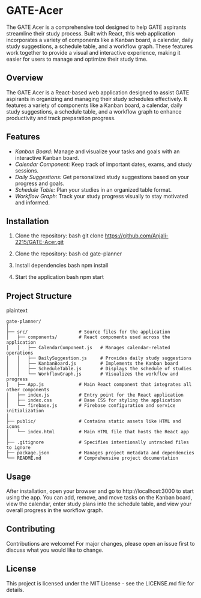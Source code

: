 # GATE-Acer
The GATE Acer is a comprehensive tool designed to help GATE aspirants streamline their study process. Built with React, this web application incorporates a variety of components like a Kanban board, a calendar, daily study suggestions, a schedule table, and a workflow graph. These features work together to provide a visual and interactive experience, making it easier for users to manage and optimize their study time.

## Overview
The GATE Acer is a React-based web application designed to assist GATE aspirants in organizing and managing their study schedules effectively. It features a variety of components like a Kanban board, a calendar, daily study suggestions, a schedule table, and a workflow graph to enhance productivity and track preparation progress.

## Features
- *Kanban Board:* Manage and visualize your tasks and goals with an interactive Kanban board.
- *Calendar Component:* Keep track of important dates, exams, and study sessions.
- *Daily Suggestions:* Get personalized study suggestions based on your progress and goals.
- *Schedule Table:* Plan your studies in an organized table format.
- *Workflow Graph:* Track your study progress visually to stay motivated and informed.

## Installation

1. Clone the repository:
   bash
   git clone https://github.com/Anjali-2215/GATE-Acer.git

2. Clone the repository:
   bash
   cd gate-planner
   
3. Install dependencies
   bash
   npm install

4. Start the application
   bash
    npm start

## Project Structure
plaintext
```
gate-planner/
│
├── src/                   # Source files for the application
│   ├── components/        # React components used across the application
│   │   ├── CalendarComponent.js   # Manages calendar-related operations
│   │   ├── DailySuggestion.js     # Provides daily study suggestions
│   │   ├── KanbanBoard.js         # Implements the Kanban board
│   │   ├── ScheduleTable.js       # Displays the schedule of studies
│   │   └── WorkflowGraph.js       # Visualizes the workflow and progress
│   ├── App.js             # Main React component that integrates all other components
│   ├── index.js           # Entry point for the React application
│   ├── index.css          # Base CSS for styling the application
│   └── firebase.js        # Firebase configuration and service initialization
│
├── public/                # Contains static assets like HTML and icons
│   └── index.html         # Main HTML file that hosts the React app
│
├── .gitignore             # Specifies intentionally untracked files to ignore
├── package.json           # Manages project metadata and dependencies
└── README.md              # Comprehensive project documentation
```

## Usage
After installation, open your browser and go to http://localhost:3000 to start using the app. You can add, remove, and move tasks on the Kanban board, view the calendar, enter study plans into the schedule table, and view your overall progress in the workflow graph.

## Contributing
Contributions are welcome! For major changes, please open an issue first to discuss what you would like to change.

## License
This project is licensed under the MIT License - see the LICENSE.md file for details.
